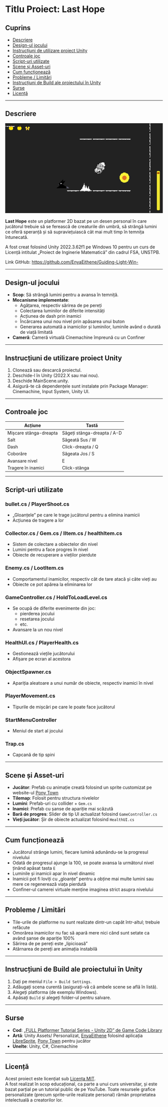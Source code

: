 # Titlu Proiect: Last Hope

## Cuprins
- [Descriere](#Descriere)
- [Design-ul jocului](#Design-ul%20jocului)
- [Instrucțiuni de utilizare proiect Unity](#Instrucțiuni%20de%20utilizare%20proiect%20Unity)
- [Controale joc](#Controale%20joc)
- [Script-uri utilizate](#Script-uri%20utilizate)
- [Scene și Asset-uri](#Scene%20și%20Asset-uri)
- [Cum funcționează](#Cum%20funcționează)
- [Probleme / Limitări](#Probleme%20/%20Limitări)
- [Instrucțiuni de Build ale proiectului în Unity](#Instrucțiuni%20de%20Build%20ale%20proiectului%20în%20Unity)
- [Surse](#Surse)
- [Licență](#Licență)

---
## Descriere
![Preview pentru nivelul 1](gameImage.png)

**Last Hope** este un platformer 2D bazat pe un desen personal în care jucătorul trebuie să se ferească de creaturile din umbră, să strângă lumini ce oferă speranță și să supraviețuiască cât mai mult timp în temnița întunecată.

A fost creat folosind Unity 2022.3.62f1 pe Windows 10 pentru un curs de Licență intitulat „Proiect de Inginerie Matematică” din cadrul FSA, UNSTPB. 

Link GitHub: https://github.com/EnyaEithene/Guiding-Light-Win-

---
## Design-ul jocului
- **Scop**: Să strângă lumini pentru a avansa în temniță.
- **Mecanisme implementate**:
	- Agățarea, respectiv sărirea de pe pereți
	- Colectarea luminilor de diferite intensități
	- Acțiunea de dash prin inamici
	- Încărcarea unui nou nivel prin apăsarea unui buton
	- Generarea automată a inamicilor și luminilor, luminile având o durată de viață limitată
- **Cameră**: Cameră virtuală Cinemachine împreună cu un Confiner

---
## Instrucțiuni de utilizare proiect Unity
1. Clonează sau descarcă proiectul.
2. Deschide-l în Unity (2022.X sau mai nou).
3. Deschide MainScene.unity.
4. Asigură-te că dependențele sunt instalate prin Package Manager: Cinemachine, Input System, Unity UI.

---
## Controale joc

| Acțiune                | Tastă                       |
| ---------------------- | --------------------------- |
| Mișcare stânga-dreapta | Săgeți stânga-dreapta / A-D |
| Salt                   | Săgeată Sus / W             |
| Dash                   | Click-dreapta / Q           |
| Coborâre               | Săgeata Jos / S             |
| Avansare nivel         | E                           |
| Tragere în inamici     | Click-stânga                |

---
## Script-uri utilizate
### bullet.cs / PlayerShoot.cs
- „Gloanțele” pe care le trage jucătorul pentru a elimina inamicii
- Acțiunea de tragere a lor

### Collector.cs / Gem.cs / IItem.cs / healthItem.cs
- Sistem de colectare a obiectelor din nivel
- Lumini pentru a face progres în nivel
- Obiecte de recuperare a vieților pierdute

### Enemy.cs / LootItem.cs
- Comportamentul inamicilor, respectiv cât de tare atacă și câte vieți au
- Obiecte ce pot apărea la eliminarea lor

### GameController.cs / HoldToLoadLevel.cs
- Se ocupă de diferite evenimente din joc:
	- pierderea jocului
	- resetarea jocului
	- etc.
- Avansare la un nou nivel

### HealthUI.cs / PlayerHealth.cs
- Gestionează viețile jucătorului
- Afișare pe ecran al acestora

### ObjectSpawner.cs
- Apariția aleatoare a unui număr de obiecte, respectiv inamici în nivel

### PlayerMovement.cs
- Tipurile de mișcări pe care le poate face jucătorul

### StartMenuController
- Meniul de start al jocului

### Trap.cs
- Capcană de tip spini

---
## Scene și Asset-uri
- **Jucător**: Prefab cu animație creată folosind un sprite customizat pe website-ul [Pony Town](https://pony.town/character)
- **Tilemap**: Folosit pentru structura nivelelor
- **Lumini**: Prefab-uri cu collider + `Gem.cs`
- **Inamici**: Prefab cu șanse de apariție mai scăzută
- **Bară de progres**: Slider de tip UI actualizat folosind `GameController.cs`
- **Vieți jucător**: Șir de obiecte actualizat folosind `HealthUI.cs`

---
## Cum funcționează
- Jucătorul strânge lumini, fiecare lumină adunându-se la progresul nivelului
- Odată de progresul ajunge la 100, se poate avansa la următorul nivel ținând apăsat tasta `E`
- Luminile și inamicii apar în nivel dinamic
- Inamicii pot fi loviți cu „gloanțe” pentru a obține mai multe lumini sau mere ce regenerează viața pierdută
- Confiner-ul camerei virtuale menține imaginea strict asupra nivelului

---
## Probleme / Limitări
- Tile-urile de platforme nu sunt realizate dintr-un capăt într-altul; trebuie refăcute
- Omorârea inamicilor nu fac să apară mere nici când sunt setate ca având șanse de apariție 100%
- Sărirea de pe pereți este „lipicioasă”
- Atârnarea de pereți are animația instabilă

---
## Instrucțiuni de Build ale proiectului în Unity
1. Dați pe meniul `File > Build Settings`.
2. Adăugați scena curentă (asigurați-vă că ambele scene se află în listă).
3. Alegeți platforma (de exemplu Windows).
4. Apăsați `Build` și alegeți folder-ul pentru salvare.

---
## Surse
- **Cod**: [„FULL Platformer Tutorial Series - Unity 2D” de Game Code Library](https://www.youtube.com/playlist?list=PLaaFfzxy_80EWnrTHyUkkIy6mJrhwGYN0)
- **Artă**: Unity Assets/ Personalizat, [EnyaEithene](https://github.com/EnyaEithene) folosind aplicația [LibreSprite](https://libresprite.github.io/#!/), [Pony Town](https://pony.town/character) pentru jucător
- **Unelte**: Unity, C#, Cinemachine

---
## Licență

Acest proiect este licențiat sub [Licența MIT](LICENSE).  
A fost realizat în scop educațional, ca parte a unui curs universitar, și este bazat parțial pe un tutorial public de pe YouTube. Toate resursele grafice personalizate (precum sprite-urile realizate personal) rămân proprietatea intelectuală a creatorilor lor.
